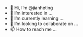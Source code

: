 - 👋 Hi, I’m @jianheting
- 👀 I’m interested in ...
- 🌱 I’m currently learning ...
- 💞️ I’m looking to collaborate on ...
- 📫 How to reach me ...

<!---
jianheting/jianheting is a ✨ special ✨ repository because its `README.md` (this file) appears on your GitHub profile.
You can click the Preview link to take a look at your changes.
--->
